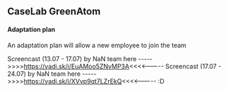  ## CaseLab GreenAtom
#### Adaptation plan
An adaptation plan will allow a new employee to join the team

Screencast (13.07 - 17.07) by NaN team here ----->>>>https://yadi.sk/i/EuAMoo5ZNvMP3A<<<<-----
Screencast (17.07 - 24.07) by NaN team here ----->>>>https://yadi.sk/i/XVvp9qt7LZrEkQ<<<<----- 
:D
